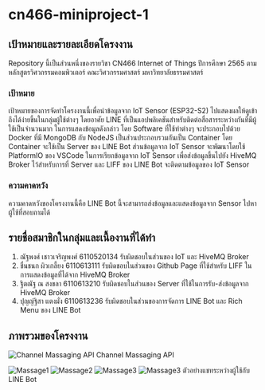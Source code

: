 # cn466-miniproject-1

## เป้าหมายและรายละเอียดโครงงาน

Repository นี้เป็นส่วนหนึ่งของรายวิชา CN466 Internet of Things ปีการศึกษา 2565 ตามหลักสูตรวิศวกรรมคอมพิวเตอร์ คณะวิศวกรรมศาสตร์ มหาวิทยาลัยธรรมศาสตร์

### เป้าหมาย

เป้าหมายของการจัดทำโครงงานนี้เพื่อนำข้อมูลจาก IoT Sensor (ESP32-S2) ไปแสดงผลให้ดูเข้าถึงได้ง่ายขึ้นในกลุ่มผู้ใช้ต่างๆ โดยอาศัย LINE ที่เป็นแอปพลิเคชันสำหรับติดต่อสื่อสารระหว่างกันที่มีผู้ใช้เป็นจำนวนมาก ในการแสดงข้อมูลดังกล่าว โดย Software ที่ใช้ทำต่างๆ จะประกอบไปด้วย Docker ที่มี MongoDB กับ NodeJS เป็นส่วนประกอบรวมกันเป็น Container โดย Container จะใช้เป็น Server ของ LINE Bot ส่วนข้อมูลจาก IoT Sensor จะพัฒนาโดยใช้ PlatformIO ของ VSCode ในการเรียกข้อมูลจาก IoT Sensor เพื่อส่งข้อมูลขึ้นไปยัง HiveMQ Broker ไว้สำหรับการที่ Server และ LIFF ของ LINE Bot จะติดตามข้อมูลของ IoT Sensor 

### ความคาดหวัง

ความคาดหวังของโครงงานนี้คือ LINE Bot นี้จะสามารถส่งข้อมูลและแสดงข้อมูลจาก Sensor ไปหาผู้ใช้ที่สอบถามได้

## รายชื่อสมาชิกในกลุ่มและเนื้องานที่ได้ทำ

1. ณัฐพงศ์ เชาวเจริญพงศ์ 6110520134 รับผิดชอบในส่วนของ IoT และ HiveMQ Broker
2. ชื่นชนก ผิวเกลี้ยง 6110613111 รับผิดชอบในส่วนของ Github Page ที่ใช้สำหรับ LIFF ในการแสดงข้อมูลที่ได้จาก HiveMQ Broker
3. ฐิตณัฐ ณ สงขลา 6110613210 รับผิดชอบในส่วนของ Server ที่ใช้ในการรับ-ส่งข้อมูลจาก HiveMQ Broker
4. ปุญญ์ฐิสา แตงมั่ง 6110613236 รับผิดชอบในส่วนของการจัดการ LINE Bot และ Rich Menu ของ LINE Bot

## ภาพรวมของโครงงาน

![Channel Massaging API](/example/image.png)
Channel Massaging API

![Massage1](/example/1.png)
![Massage2](/example/2.png)
![Massage3](/example/3.png)
![Massage3](/example/4.png)
ตัวอย่างแชทระหว่างผู้ใช้กับ LINE Bot
